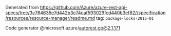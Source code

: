 Generated from https://github.com/Azure/azure-rest-api-specs/tree/3c764635e7d442b3e74caf593029fcd440b3ef82//specification/resources/resource-manager/readme.md tag: `package-locks-2015-01`

Code generator @microsoft.azure/autorest.go@2.1.171


